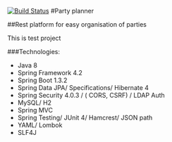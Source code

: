 [![Build Status](https://drone.io/github.com/Nazariii/party-planner/status.png)](https://drone.io/github.com/Nazariii/party-planner/latest)
#Party planner

##Rest platform for easy organisation of parties

This is test project

###Technologies:

- Java 8
- Spring Framework 4.2
- Spring Boot 1.3.2
- Spring Data JPA/ Specifications/ Hibernate 4
- Spring Security 4.0.3 / ( CORS, CSRF) / LDAP Auth
- MySQL/ H2
- Spring MVC
- Spring Testing/ JUnit 4/ Hamcrest/ JSON path
- YAML/ Lombok
- SLF4J

